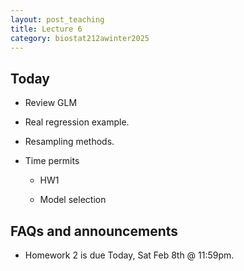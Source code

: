 ```yaml
---
layout: post_teaching
title: Lecture 6
category: biostat212awinter2025
---
```


## Today


* Review GLM 

* Real regression example. 

* Resampling methods.

* Time permits 

    + HW1
    
    + Model selection


## FAQs and announcements

* Homework 2 is due Today, Sat Feb 8th @ 11:59pm.


